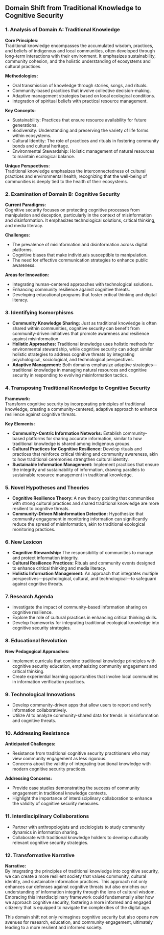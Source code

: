 ## Domain Shift from Traditional Knowledge to Cognitive Security

### 1. Analysis of Domain A: Traditional Knowledge

**Core Principles:**  
Traditional knowledge encompasses the accumulated wisdom, practices, and beliefs of indigenous and local communities, often developed through long-term interactions with their environment. It emphasizes sustainability, community cohesion, and the holistic understanding of ecosystems and cultural practices.

**Methodologies:**  
- Oral transmission of knowledge through stories, songs, and rituals.
- Community-based practices that involve collective decision-making.
- Adaptive management strategies based on local ecological conditions.
- Integration of spiritual beliefs with practical resource management.

**Key Concepts:**  
- Sustainability: Practices that ensure resource availability for future generations.
- Biodiversity: Understanding and preserving the variety of life forms within ecosystems.
- Cultural Identity: The role of practices and rituals in fostering community bonds and cultural heritage.
- Environmental Stewardship: Holistic management of natural resources to maintain ecological balance.

**Unique Perspectives:**  
Traditional knowledge emphasizes the interconnectedness of cultural practices and environmental health, recognizing that the well-being of communities is deeply tied to the health of their ecosystems.

### 2. Examination of Domain B: Cognitive Security

**Current Paradigms:**  
Cognitive security focuses on protecting cognitive processes from manipulation and deception, particularly in the context of misinformation and disinformation. It emphasizes technological solutions, critical thinking, and media literacy.

**Challenges:**  
- The prevalence of misinformation and disinformation across digital platforms.
- Cognitive biases that make individuals susceptible to manipulation.
- The need for effective communication strategies to enhance public awareness.

**Areas for Innovation:**  
- Integrating human-centered approaches with technological solutions.
- Enhancing community resilience against cognitive threats.
- Developing educational programs that foster critical thinking and digital literacy.

### 3. Identifying Isomorphisms

- **Community Knowledge Sharing:** Just as traditional knowledge is often shared within communities, cognitive security can benefit from community-driven initiatives that promote awareness and resilience against misinformation.
- **Holistic Approaches:** Traditional knowledge uses holistic methods for environmental stewardship, while cognitive security can adopt similar holistic strategies to address cognitive threats by integrating psychological, sociological, and technological perspectives.
- **Adaptive Management:** Both domains emphasize adaptive strategies—traditional knowledge in managing natural resources and cognitive security in responding to evolving misinformation tactics.

### 4. Transposing Traditional Knowledge to Cognitive Security

**Framework:**  
Transform cognitive security by incorporating principles of traditional knowledge, creating a community-centered, adaptive approach to enhance resilience against cognitive threats.

**Key Elements:**
- **Community-Centric Information Networks:** Establish community-based platforms for sharing accurate information, similar to how traditional knowledge is shared among indigenous groups.
- **Cultural Practices for Cognitive Resilience:** Develop rituals and practices that reinforce critical thinking and community awareness, akin to how traditional ceremonies strengthen cultural identity.
- **Sustainable Information Management:** Implement practices that ensure the integrity and sustainability of information, drawing parallels to sustainable resource management in traditional knowledge.

### 5. Novel Hypotheses and Theories

- **Cognitive Resilience Theory:** A new theory positing that communities with strong cultural practices and shared traditional knowledge are more resilient to cognitive threats.
- **Community-Driven Misinformation Detection:** Hypothesize that community engagement in monitoring information can significantly reduce the spread of misinformation, akin to traditional ecological monitoring practices.

### 6. New Lexicon

- **Cognitive Stewardship:** The responsibility of communities to manage and protect information integrity.
- **Cultural Resilience Practices:** Rituals and community events designed to enhance critical thinking and media literacy.
- **Holistic Information Management:** An approach that integrates multiple perspectives—psychological, cultural, and technological—to safeguard against cognitive threats.

### 7. Research Agenda

- Investigate the impact of community-based information sharing on cognitive resilience.
- Explore the role of cultural practices in enhancing critical thinking skills.
- Develop frameworks for integrating traditional ecological knowledge into cognitive security strategies.

### 8. Educational Revolution

**New Pedagogical Approaches:**  
- Implement curricula that combine traditional knowledge principles with cognitive security education, emphasizing community engagement and critical thinking.
- Create experiential learning opportunities that involve local communities in information verification practices.

### 9. Technological Innovations

- Develop community-driven apps that allow users to report and verify information collaboratively.
- Utilize AI to analyze community-shared data for trends in misinformation and cognitive threats.

### 10. Addressing Resistance

**Anticipated Challenges:**  
- Resistance from traditional cognitive security practitioners who may view community engagement as less rigorous.
- Concerns about the validity of integrating traditional knowledge with modern cognitive security practices.

**Addressing Concerns:**  
- Provide case studies demonstrating the success of community engagement in traditional knowledge contexts.
- Highlight the importance of interdisciplinary collaboration to enhance the validity of cognitive security measures.

### 11. Interdisciplinary Collaborations

- Partner with anthropologists and sociologists to study community dynamics in information sharing.
- Collaborate with traditional knowledge holders to develop culturally relevant cognitive security strategies.

### 12. Transformative Narrative

**Narrative:**  
By integrating the principles of traditional knowledge into cognitive security, we can create a more resilient society that values community, cultural identity, and sustainable information practices. This approach not only enhances our defenses against cognitive threats but also enriches our understanding of information integrity through the lens of cultural wisdom. Embracing this interdisciplinary framework could fundamentally alter how we approach cognitive security, fostering a more informed and engaged citizenry that is equipped to navigate the complexities of the digital age. 

This domain shift not only reimagines cognitive security but also opens new avenues for research, education, and community engagement, ultimately leading to a more resilient and informed society.